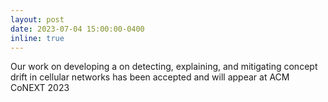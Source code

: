 ```yaml
---
layout: post
date: 2023-07-04 15:00:00-0400
inline: true
---
```


Our work on developing a on detecting, explaining, and mitigating concept drift in cellular networks has been accepted and will appear at ACM CoNEXT 2023
